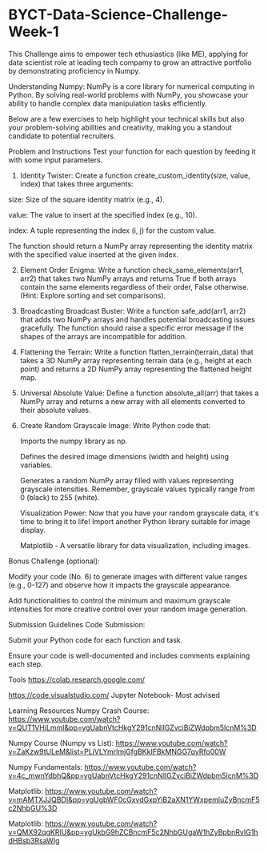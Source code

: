 # BYCT-Data-Science-Challenge-Week-1
This Challenge aims to empower tech ethusiastics (like ME), applying for data scientist role at leading tech compamy to grow an attractive portfolio by demonstrating proficiency in Numpy.

Understanding Numpy:
NumPy is a core library for numerical computing in Python. 
By solving real-world problems with NumPy, you showcase your ability to handle complex data manipulation tasks efficiently.

Below are a few exercises to help highlight your technical skills but also your problem-solving abilities and creativity, making you a standout candidate to potential recruiters.

Problem and Instructions
Test your function for each question by feeding it with some input parameters.

1. Identity Twister: Create a function create_custom_identity(size, value, index) that takes three arguments:

size: Size of the square identity matrix (e.g., 4).

value: The value to insert at the specified index (e.g., 10).

index: A tuple representing the index (i, j) for the custom value.

The function should return a NumPy array representing the identity matrix with the specified value inserted at the given index.

2. Element Order Enigma: Write a function check_same_elements(arr1, arr2) that takes two NumPy arrays and returns True if both arrays contain the same elements regardless of their order, False otherwise. (Hint: Explore sorting and set comparisons).

3. Broadcasting Broadcast Buster: Write a function safe_add(arr1, arr2) that adds two NumPy arrays and handles potential broadcasting issues gracefully. The function should raise a specific error message if the shapes of the arrays are incompatible for addition.

4. Flattening the Terrain: Write a function flatten_terrain(terrain_data) that takes a 3D NumPy array representing terrain data (e.g., height at each point) and returns a 2D NumPy array representing the flattened height map.

5. Universal Absolute Value: Define a function absolute_all(arr) that takes a NumPy array and returns a new array with all elements converted to their absolute values.

6. Create Random Grayscale Image: Write Python code that:

    Imports the numpy library as np.

    Defines the desired image dimensions (width and height) using variables.

    Generates a random NumPy array filled with values representing grayscale 
    intensities.
    Remember, grayscale values typically range from 0 (black) to 
    255 (white).

    Visualization Power: Now that you have your random grayscale data, it's 
    time 
    to bring it to life! Import another Python library suitable for image 
    display.

    Matplotlib - A versatile library for data visualization, including images.

Bonus Challenge (optional):

   Modify your code (No. 6) to generate images with different value ranges 
   (e.g., 0-127) and observe how it impacts the grayscale appearance.

   Add functionalities to control the minimum and maximum grayscale 
   intensities for more creative control over your random image generation.

Submission Guidelines
Code Submission:

Submit your Python code for each function and task.

Ensure your code is well-documented and includes comments explaining each step.

Tools
https://colab.research.google.com/

https://code.visualstudio.com/
Jupyter Notebook- Most advised

Learning Resources
Numpy Crash Course: https://www.youtube.com/watch?v=QUT1VHiLmmI&pp=ygUabnVtcHkgY291cnNlIGZvciBiZWdpbm5lcnM%3D

Numpy Course (Numpy vs List): https://www.youtube.com/watch?v=ZaKzw9tULeM&list=PLjVLYmrlmjGfgBKkIFBkMNGG7qyRfo00W

Numpy Fundamentals: https://www.youtube.com/watch?v=4c_mwnYdbhQ&pp=ygUabnVtcHkgY291cnNlIGZvciBiZWdpbm5lcnM%3D

Matplotlib: https://www.youtube.com/watch?v=mAMTXJJQBDI&pp=ygUgbWF0cGxvdGxpYiB2aXN1YWxpemluZyBncmF5c2NhbGU%3D

Matplotlib: https://www.youtube.com/watch?v=QMX92qgKRIU&pp=ygUkbG9hZCBncmF5c2NhbGUgaW1hZyBpbnRvIG1hdHBsb3RsaWIg
